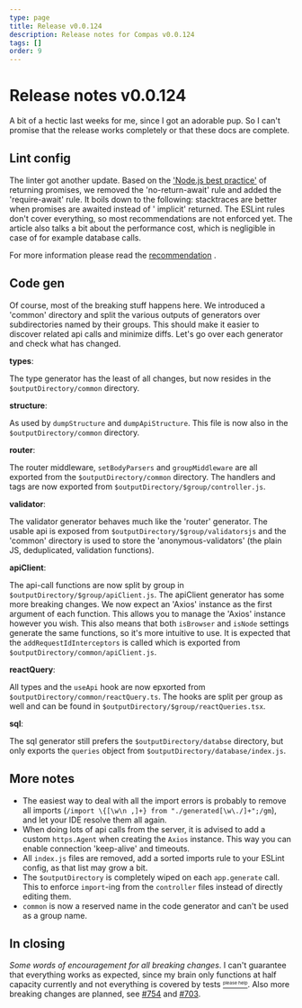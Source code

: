 ```yaml
---
type: page
title: Release v0.0.124
description: Release notes for Compas v0.0.124
tags: []
order: 9
---
```


# Release notes v0.0.124

A bit of a hectic last weeks for me, since I got an adorable pup. So I can't
promise that the release works completely or that these docs are complete.

## Lint config

The linter got another update. Based on the
['Node.js best practice'](https://github.com/goldbergyoni/nodebestpractices/blob/master/sections/errorhandling/returningpromises.md)
of returning promises, we removed the 'no-return-await' rule and added the
'require-await' rule. It boils down to the following: stacktraces are better
when promises are awaited instead of ' implicit' returned. The ESLint rules
don't cover everything, so most recommendations are not enforced yet. The
article also talks a bit about the performance cost, which is negligible in case
of for example database calls.

For more information please read the
[recommendation](https://github.com/goldbergyoni/nodebestpractices/blob/master/sections/errorhandling/returningpromises.md)
.

## Code gen

Of course, most of the breaking stuff happens here. We introduced a 'common'
directory and split the various outputs of generators over subdirectories named
by their groups. This should make it easier to discover related api calls and
minimize diffs. Let's go over each generator and check what has changed.

**types**:

The type generator has the least of all changes, but now resides in the
`$outputDirectory/common` directory.

**structure**:

As used by `dumpStructure` and `dumpApiStructure`. This file is now also in the
`$outputDirectory/common` directory.

**router**:

The router middleware, `setBodyParsers` and `groupMiddleware` are all exported
from the `$outputDirectory/common` directory. The handlers and tags are now
exported from `$outputDirectory/$group/controller.js`.

**validator**:

The validator generator behaves much like the 'router' generator. The usable api
is exposed from `$outputDirectory/$group/validatorsjs` and the 'common'
directory is used to store the 'anonymous-validators' (the plain JS,
deduplicated, validation functions).

**apiClient**:

The api-call functions are now split by group in
`$outputDirectory/$group/apiClient.js`. The apiClient generator has some more
breaking changes. We now expect an 'Axios' instance as the first argument of
each function. This allows you to manage the 'Axios' instance however you wish.
This also means that both `isBrowser` and `isNode` settings generate the same
functions, so it's more intuitive to use. It is expected that the
`addRequestIdInterceptors` is called which is exported from
`$outputDirectory/common/apiClient.js`.

**reactQuery**:

All types and the `useApi` hook are now epxorted from
`$outputDirectory/common/reactQuery.ts`. The hooks are split per group as well
and can be found in `$outputDirectory/$group/reactQueries.tsx`.

**sql**:

The sql generator still prefers the `$outputDirectory/databse` directory, but
only exports the `queries` object from `$outputDirectory/database/index.js`.

## More notes

- The easiest way to deal with all the import errors is probably to remove all
  imports (`/import \{[\w\n ,]+} from "./generated[\w\./]+";/gm`), and let your
  IDE resolve them all again.
- When doing lots of api calls from the server, it is advised to add a custom
  `https.Agent` when creating the `Axios` instance. This way you can enable
  connection 'keep-alive' and timeouts.
- All `index.js` files are removed, add a sorted imports rule to your ESLint
  config, as that list may grow a bit.
- The `$outputDirectory` is completely wiped on each `app.generate` call. This
  to enforce `import`-ing from the `controller` files instead of directly
  editing them.
- `common` is now a reserved name in the code generator and can't be used as a
  group name.

## In closing

_Some words of encouragement for all breaking changes_. I can't guarantee that
everything works as expected, since my brain only functions at half capacity
currently and not everything is covered by tests
[<sub><sup><sup>please help</sup></sup></sub>](https://github.com/compasjs/compas/issues/78).
Also more breaking changes are planned, see
[#754](https://github.com/compasjs/compas/issues/754) and
[#703](https://github.com/compasjs/compas/issues/703).

